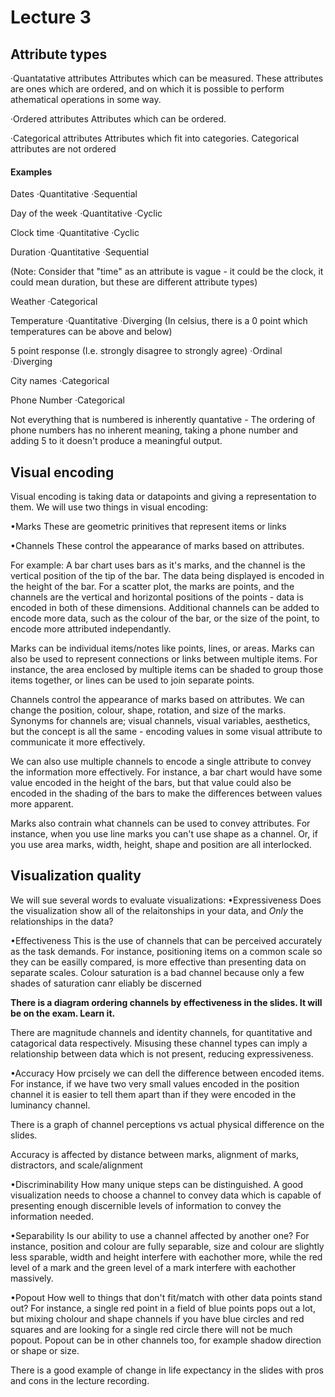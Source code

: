 # Lecture 3

## Attribute types
·Quantatative attributes
Attributes which can be measured. These attributes are ones which are ordered, and on which it is possible to perform athematical operations in some way.

·Ordered attributes
Attributes which can be ordered. 

·Categorical attributes
Attributes which fit into categories. Categorical attributes are not ordered

#### Examples
Dates
·Quantitative
·Sequential

Day of the week
·Quantitative
·Cyclic

Clock time
·Quantitative
·Cyclic

Duration
·Quantitative
·Sequential

(Note: Consider that "time" as an attribute is vague - it could be the clock, it could mean duration, but these are different attribute types)

Weather
·Categorical

Temperature
·Quantitative
·Diverging (In celsius, there is a 0 point which temperatures can be above and below)

5 point response (I.e. strongly disagree to strongly agree)
·Ordinal
·Diverging

City names
·Categorical

Phone Number
·Categorical

Not everything that is numbered is inherently quantative - The ordering of phone numbers has no inherent meaning, taking a phone number and adding 5 to it doesn't produce a meaningful output.

## Visual encoding
Visual encoding is taking data or datapoints and giving a representation to them. We will use two things in visual encoding:

•Marks
These are geometric prinitives that represent items or links

•Channels
These control the appearance of marks based on attributes.

For example: A bar chart uses bars as it's marks, and the channel is the vertical position of the tip of the bar. The data being displayed is encoded in the height of the bar. For a scatter plot, the marks are points, and the channels are the vertical and horizontal positions of the points - data is encoded in both of these dimensions. Additional channels can be added to encode more data, such as the colour of the bar, or the size of the point, to encode more attributed independantly.

Marks can be individual items/notes like points, lines, or areas. Marks can also be used to represent connections or links between multiple items. For instance, the area enclosed by multiple items can be shaded to group those items together, or lines can be used to join separate points.

Channels control the appearance of marks based on attributes. We can change the position, colour, shape, rotation, and size of the marks. Synonyms for channels are; visual channels, visual variables, aesthetics, but the concept is all the same - encoding values in some visual attribute to communicate it more effectively.

We can also use multiple channels to encode a single attribute to convey the information more effectively. For instance, a bar chart would have some value encoded in the height of the bars, but that value could also be encoded in the shading of the bars to make the differences between values more apparent.

Marks also contrain what channels can be used to convey attributes. For instance, when you use line marks you can't use shape as a channel. Or, if you use area marks, width, height, shape and position are all interlocked.

## Visualization quality
We will sue several words to evaluate visualizations:
•Expressiveness
Does the visualization show all of the relaitonships in your data, and *Only* the relationships in the data?

•Effectiveness
This is the use of channels that can be perceived accurately as the task demands. For instance, positioning items on a common scale so they can be easilly compared, is more effective than presenting data on separate scales. Colour saturation is a bad channel because only a few shades of saturation canr eliably be discerned

<b>There is a diagram ordering channels by effectiveness in the slides. It will be on the exam. Learn it.</b>

There are magnitude channels and identity channels, for quantitative and catagorical data respectively. Misusing these channel types can imply a relationship between data which is not present, reducing expressiveness.

•Accuracy
How prcisely we can dell the difference between encoded items. For instance, if we have two very small values encoded in the position channel it is easier to tell them apart than if they were encoded in the luminancy channel.

There is a graph of channel perceptions vs actual physical difference on the slides.

Accuracy is affected by distance between marks, alignment of marks, distractors, and scale/alignment

•Discriminability
How many unique steps can be distinguished. A good visualization needs to choose a channel to convey data which is capable of presenting enough discernible levels of information to convey the information needed.

•Separability
Is our ability to use a channel affected by another one? For instance, position and colour are fully separable, size and colour are slightly less sparable, width and height interfere with eachother more, while the red level of a mark and the green level of a mark interfere with eachother massively.

•Popout
How well to things that don't fit/match with other data points stand out? For instance, a single red point in a field of blue points pops out a lot, but mixing cholour and shape channels if you have blue circles and red squares and are looking for a single red circle there will not be much popout. Popout can be in other channels too, for example shadow direction or shape or size.

There is a good example of change in life expectancy in the slides with pros and cons in the lecture recording.

